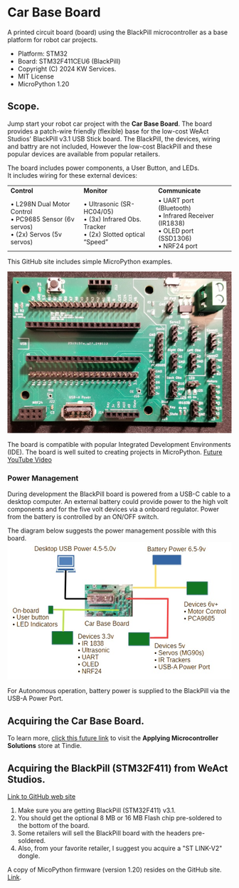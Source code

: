 # Car Base Board
A printed circuit board (board) using the BlackPill microcontroller as a base platform for robot car projects.

* Platform: STM32
* Board: STM32F411CEU6 (BlackPill)
* Copyright (C) 2024 KW Services.
* MIT License
* MicroPython 1.20

## Scope.
Jump start your robot car project with the <B>Car Base Board</B>.  The board provides a patch-wire friendly (flexible) base for the low-cost WeAct Studios' BlackPill v3.1 USB Stick board. The BlackPill, the devices, wiring and battry are not included, However the low-cost BlackPill and these popular devices are available from popular retailers.  

The board includes power components, a User Button, and LEDs.  
It includes wiring for these external devices:
<div align="left">
    <table >
    <tr>
        <td><b>Control</b></td>
        <td><b>Monitor</b></td>
        <td><b>Communicate</b></td>
    </tr>
     <tr>
        <td>
        &#x2022; L298N Dual Motor Control</br>
        &#x2022; PC9685 Sensor (6v servos)</br>
        &#x2022; (2x) Servos (5v servos)</br>
        </td>
        <td>
        &#x2022; Ultrasonic (SR-HC04/05)</br>
        &#x2022; (3x) Infrared Obs. Tracker</br>
        &#x2022; (2x) Slotted optical “Speed”</br>
        </td>
        <td>
        &#x2022; UART port (Bluetooth)</br>
        &#x2022; Infrared Receiver (IR1838)</br>
        &#x2022; OLED port (SSD1306)</br>
         &#x2022; NRF24 port</br>
        </td>
     </tr>
    </table>
</div>

This GitHub site includes simple MicroPython examples.

![](Board_image.jpg)

The board is compatible with popular Integrated Development Environments (IDE).  The board is well suited to creating projects in MicroPython. [Future YouTube Video]()

### Power Management
During development the BlackPill board is powered from a USB-C cable to a desktop computer.  An external battery could provide power to the high volt components and for the five volt devices via a onboard regulator.  Power from the battery is controlled by an ON/OFF switch.

The diagram below suggests the power management possible with this board.
![](PowerDiagram.jpg)

For Autonomous operation, battery power is supplied to the BlackPill via the USB-A Power Port.

## Acquiring the Car Base Board.
To learn more, [click this future link]() to visit the <B>Applying Microcontroller Solutions</B> store at Tindie.

## Acquiring the <B>BlackPill</B> (STM32F411) from WeAct Studios.
[Link to GitHub web site](https://GitHub.com/WeActStudio/WeActStudio.MiniSTM32F4x1)

1. Make sure you are getting BlackPill (STM32F411) v3.1.
2. You should get the optional 8 MB or 16 MB Flash chip pre-soldered to the bottom of the board.
3. Some retailers will sell the BlackPill board with the headers pre-soldered.
4. Also, from your favorite retailer, I suggest you acquire a "ST LINK-V2" dongle.

A copy of MicoPython firmware (version 1.20) resides on the GitHub site. [Link](https://GitHub.com/kwinter745321/STM32F411BaseBoard/tree/main/Firmware).  

